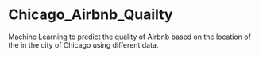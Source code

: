 # Chicago_Airbnb_Quailty

Machine Learning to predict the quality of Airbnb based on the location of the in the city of Chicago using different data.

